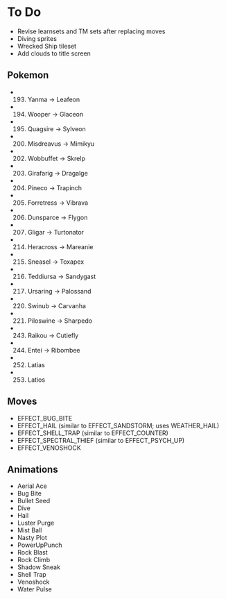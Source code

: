 # To Do

- Revise learnsets and TM sets after replacing moves
- Diving sprites
- Wrecked Ship tileset
- Add clouds to title screen


## Pokemon

- 193. Yanma -> Leafeon
- 194. Wooper -> Glaceon
- 195. Quagsire -> Sylveon
- 200. Misdreavus -> Mimikyu
- 202. Wobbuffet -> Skrelp
- 203. Girafarig -> Dragalge
- 204. Pineco -> Trapinch
- 205. Forretress -> Vibrava
- 206. Dunsparce -> Flygon
- 207. Gligar -> Turtonator
- 214. Heracross -> Mareanie
- 215. Sneasel -> Toxapex
- 216. Teddiursa -> Sandygast
- 217. Ursaring -> Palossand
- 220. Swinub -> Carvanha
- 221. Piloswine -> Sharpedo
- 243. Raikou -> Cutiefly
- 244. Entei -> Ribombee
- 252. Latias
- 253. Latios


## Moves

- EFFECT_BUG_BITE
- EFFECT_HAIL (similar to EFFECT_SANDSTORM; uses WEATHER_HAIL)
- EFFECT_SHELL_TRAP (similar to EFFECT_COUNTER)
- EFFECT_SPECTRAL_THIEF (similar to EFFECT_PSYCH_UP)
- EFFECT_VENOSHOCK


## Animations

- Aerial Ace
- Bug Bite
- Bullet Seed
- Dive
- Hail
- Luster Purge
- Mist Ball
- Nasty Plot
- PowerUpPunch
- Rock Blast
- Rock Climb
- Shadow Sneak
- Shell Trap
- Venoshock
- Water Pulse